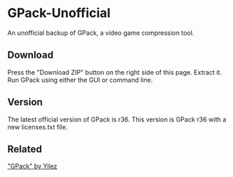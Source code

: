 GPack-Unofficial
================

An unofficial backup of GPack, a video game compression tool.

Download
--------

Press the "Download ZIP" button on the right side of this page. Extract it. Run GPack using either the GUI or command line.

Version
-------

The latest official version of GPack is r36. This version is GPack r36 with a new licenses.txt file.

Related
-------

["GPack" by Yilez](https://bitbucket.org/yilez/gpack/overview)
